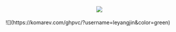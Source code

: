 <h1 align="center"> <a href="https://sunguoqi.com/"> <img src="https://readme-typing-svg.herokuapp.com/?lines=console.log(%22Hello%2C%20World!%22);祝您天天开心!&center=true&size=27"> </a> </h1>
![](https://komarev.com/ghpvc/?username=leyangjin&color=green)
